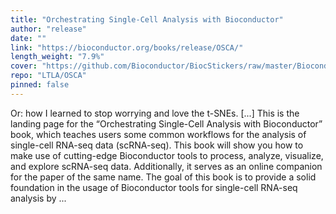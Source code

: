 ```yaml
---
title: "Orchestrating Single-Cell Analysis with Bioconductor"
author: "release"
date: ""
link: "https://bioconductor.org/books/release/OSCA/"
length_weight: "7.9%"
cover: "https://github.com/Bioconductor/BiocStickers/raw/master/Bioconductor/Bioconductor-serial.gif"
repo: "LTLA/OSCA"
pinned: false
---
```


Or: how I learned to stop worrying and love the t-SNEs. [...] This is the landing page for the “Orchestrating Single-Cell Analysis with Bioconductor” book,
which teaches users some common workflows for the analysis of single-cell RNA-seq data (scRNA-seq).
This book will show you how to make use of cutting-edge Bioconductor tools to process, analyze, visualize, and explore scRNA-seq data.
Additionally, it serves as an online companion for the paper of the same name. The goal of this book is to provide a solid foundation in the usage of Bioconductor tools for single-cell RNA-seq analysis by ...

